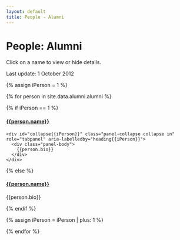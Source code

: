 ```yaml
---
layout: default
title: People - Alumni
---
```


# People: Alumni

Click on a name to view or hide details.

Last update: 1 October 2012

<div class="panel-group" id="accordion" role="tablist" aria-multiselectable="true">
  {% assign iPerson = 1 %}
  
  {% for person in site.data.alumni.alumni %}
  
  {% if iPerson == 1 %}
  
  <div class="panel panel-default">
    <div class="panel-heading" role="tab" id="heading{{iPerson}}">
      <h4 class="panel-title">
        <a role="button" data-toggle="collapse" data-parent="#accordion" href="#collapse{{iPerson}}" aria-expanded="true" aria-controls="collapse{{iPerson}}">
          {{person.name}}
        </a>
      </h4>
    </div>
    
    <div id="collapse{{iPerson}}" class="panel-collapse collapse in" role="tabpanel" aria-labelledby="heading{{iPerson}}">
      <div class="panel-body">
        {{person.bio}}
      </div>
    </div>
  </div>
  
  {% else %}
  
  <div class="panel panel-default">
    <div class="panel-heading" role="tab" id="heading{{iPerson}}">
      <h4 class="panel-title">
        <a class="collapsed" role="button" data-toggle="collapse" data-parent="#accordion" href="#collapse{{iPerson}}" aria-expanded="false" aria-controls="collapse{{iPerson}}">
          {{person.name}}
        </a>
      </h4>
    </div>
    <div id="collapse{{iPerson}}" class="panel-collapse collapse" role="tabpanel" aria-labelledby="heading{{iPerson}}">
      <div class="panel-body">
        {{person.bio}}
      </div>
    </div>
  </div>
  
  {% endif %}
  
  {% assign iPerson = iPerson | plus: 1 %}
  
  {% endfor %}
  
</div>
